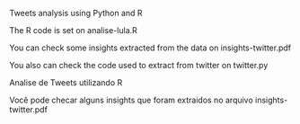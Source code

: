 Tweets analysis using Python and R

The R code is set on analise-lula.R

You can check some insights extracted from the data on insights-twitter.pdf

You also can check the code used to extract from twitter on twitter.py


Analise de Tweets utilizando R

Você pode checar alguns insights que foram extraidos no arquivo insights-twitter.pdf


